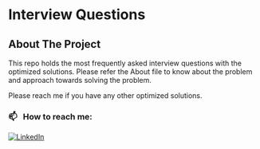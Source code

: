 # Interview Questions

<!-- ABOUT THE PROJECT -->
## About The Project

  This repo holds the most frequently asked interview questions with the optimized solutions.
  Please refer the About file to know about the problem and approach towards solving the problem.
  
Please reach me if you have any other optimized solutions.

### 📫 &nbsp; How to reach me:


<a href="https://www.linkedin.com/in/vignesh-thiagaraj-3107/"><img alt="LinkedIn" src="https://img.shields.io/badge/linkedin%20-%230077B5.svg?&style=flat&logo=linkedin&logoColor=white"/></a> &nbsp;
